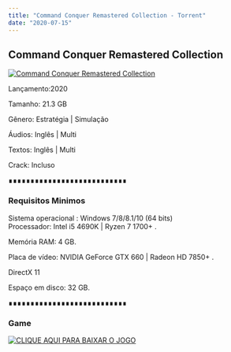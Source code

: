 ```yaml
---
title: "Command Conquer Remastered Collection - Torrent"
date: "2020-07-15"
---
```


## Command Conquer Remastered Collection

[![](https://1.bp.blogspot.com/-TIcgLpLnBSA/XtyhcLq6YsI/AAAAAAAAAts/7EyxCA7XRWoQ-MV-XlAQYUIbhQxJEomQgCLcBGAsYHQ/s640/command-e-conquer-remastered-collection-ja-esta-disponivel-na-steam-e-origin.jpg "Command Conquer Remastered Collection")](https://1.bp.blogspot.com/-TIcgLpLnBSA/XtyhcLq6YsI/AAAAAAAAAts/7EyxCA7XRWoQ-MV-XlAQYUIbhQxJEomQgCLcBGAsYHQ/s1600/command-e-conquer-remastered-collection-ja-esta-disponivel-na-steam-e-origin.jpg)

Lançamento:2020

Tamanho: 21.3 GB

Gênero: Estratégia | Simulação

Áudios: Inglês | Multi

Textos: Inglês | Multi

Crack: Incluso

∎∎∎∎∎∎∎∎∎∎∎∎∎∎∎∎∎∎∎∎∎∎∎∎∎∎∎

  

### Requisitos Minimos

Sistema operacional : Windows 7/8/8.1/10 (64 bits)  
Processador: Intel i5 4690K | Ryzen 7 1700+ .

Memória RAM: 4 GB.

Placa de vídeo: NVIDIA GeForce GTX 660 | Radeon HD 7850+ .

DirectX 11

Espaço em disco: 32 GB.

∎∎∎∎∎∎∎∎∎∎∎∎∎∎∎∎∎∎∎∎∎∎∎∎∎∎∎

### Game

[![](https://1.bp.blogspot.com/-qtMkGv5gL20/XnDXUMM72yI/AAAAAAAAAas/3fw4QW-wPxoIAhUyb7hjqQAA1Rvne5TmQCPcBGAYYCw/s320/MAGNET{ca9bad4f721d92abc13e060f4f8dd78be4bc2e3e6ae69d619fbd104809de1ad1}2BLINK.png "CLIQUE AQUI PARA BAIXAR O JOGO")](https://ouo.io/3UHdEj)
